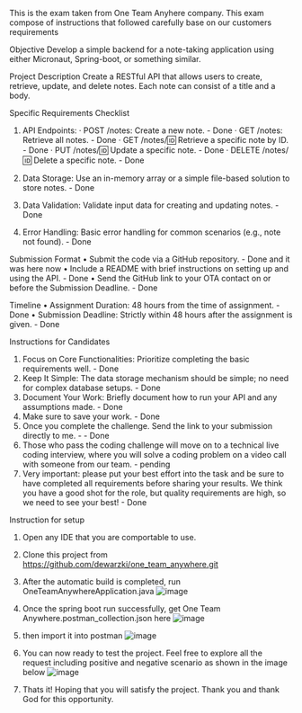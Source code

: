 This is the exam taken from One Team Anyhere company. This exam compose of instructions that followed carefully base on our customers requirements

Objective
Develop a simple backend for a note-taking application using either Micronaut, Spring-boot, or something similar. 

Project Description
Create a RESTful API that allows users to create, retrieve, update, and delete notes. Each note can consist of a title and a body.

Specific Requirements Checklist
1. API Endpoints:
· POST /notes: Create a new note. - Done
· GET /notes: Retrieve all notes. - Done
· GET /notes/:id: Retrieve a specific note by ID. - Done
· PUT /notes/:id: Update a specific note. - Done
· DELETE /notes/:id: Delete a specific note. - Done

2. Data Storage: Use an in-memory array or a simple file-based solution to store notes. - Done
3. Data Validation: Validate input data for creating and updating notes. - Done
4. Error Handling: Basic error handling for common scenarios (e.g., note not found). - Done

Submission Format
• Submit the code via a GitHub repository. - Done and it was here now
• Include a README with brief instructions on setting up and using the API. - Done
• Send the GitHub link to your OTA contact on or before the Submission Deadline. - Done



Timeline
• Assignment Duration: 48 hours from the time of assignment. - Done
• Submission Deadline: Strictly within 48 hours after the assignment is given. - Done



Instructions for Candidates
1. Focus on Core Functionalities: Prioritize completing the basic requirements well. - Done
2. Keep It Simple: The data storage mechanism should be simple; no need for complex database setups. - Done
3. Document Your Work: Briefly document how to run your API and any assumptions made. - Done
4. Make sure to save your work. - Done
5. Once you complete the challenge. Send the link to your submission directly to me. -  - Done
6. Those who pass the coding challenge will move on to a technical live coding interview, where you will solve a coding problem on a video call with someone from our team. - pending
7. Very important: please put your best effort into the task and be sure to have completed all requirements before sharing your results. We think you have a good shot for the role, but quality requirements are high, so we need to see your best! - Done

Instruction for setup
1. Open any IDE that you are comportable to use.
2. Clone this project from https://github.com/dewarzki/one_team_anywhere.git
3. After the automatic build is completed, run OneTeamAnywhereApplication.java
   ![image](https://github.com/dewarzki/one_team_anywhere/assets/17247994/02f202b6-7998-480a-ad64-06cfb58dafe5)

4. Once the spring boot run successfully, get One Team Anywhere.postman_collection.json here
   ![image](https://github.com/dewarzki/one_team_anywhere/assets/17247994/438f472b-c7bd-4af4-9b2b-a2443d8090c1)
5. then import it into postman
   ![image](https://github.com/dewarzki/one_team_anywhere/assets/17247994/41fb2317-838a-41d6-8a45-688e2a52fdeb)
6. You can now ready to test the project. Feel free to explore all the request including positive and negative scenario as shown in the image below
   ![image](https://github.com/dewarzki/one_team_anywhere/assets/17247994/3fba1424-8a69-4281-899f-5514c8bf2c5d)
7. Thats it! Hoping that you will satisfy the project. Thank you and thank God for this opportunity.
